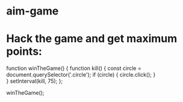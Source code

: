 # aim-game

# Hack the game and get maximum points:
function winTheGame() {
    function kill() {
        const circle = document.querySelector('.circle');
        if (circle) {
            circle.click();
        }        
    }
    setInterval(kill, 75);
};

winTheGame();
